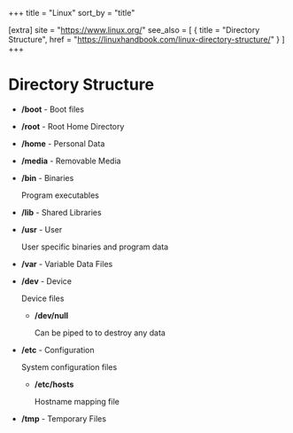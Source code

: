 +++
title = "Linux"
sort_by = "title"

[extra]
site = "https://www.linux.org/"
see_also = [
    { title = "Directory Structure", href = "https://linuxhandbook.com/linux-directory-structure/" }
]
+++

# Directory Structure

- **/boot** - Boot files

- **/root** - Root Home Directory

- **/home** - Personal Data

- **/media** - Removable Media

- **/bin** - Binaries

  Program executables

- **/lib** - Shared Libraries

- **/usr** - User

  User specific binaries and program data

- **/var** - Variable Data Files

- **/dev** - Device

  Device files

  - **/dev/null**

    Can be piped to to destroy any data

- **/etc** - Configuration

  System configuration files

  - **/etc/hosts**

    Hostname mapping file

- **/tmp** - Temporary Files

